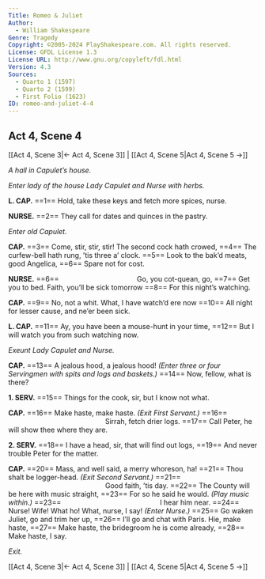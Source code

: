 ```yaml
---
Title: Romeo & Juliet
Author: 
  - William Shakespeare
Genre: Tragedy
Copyright: ©2005-2024 PlayShakespeare.com. All rights reserved.
License: GFDL License 1.3
License URL: http://www.gnu.org/copyleft/fdl.html
Version: 4.3
Sources:
  - Quarto 1 (1597)
  - Quarto 2 (1599)
  - First Folio (1623)
ID: romeo-and-juliet-4-4
---
```


## Act 4, Scene 4
[[Act 4, Scene 3|← Act 4, Scene 3]] | [[Act 4, Scene 5|Act 4, Scene 5 →]]

*A hall in Capulet’s house.*

*Enter lady of the house Lady Capulet and Nurse with herbs.*

**L. CAP.**
==1== Hold, take these keys and fetch more spices, nurse.

**NURSE.**
==2== They call for dates and quinces in the pastry.

*Enter old Capulet.*

**CAP.**
==3== Come, stir, stir, stir! The second cock hath crowed,
==4== The curfew-bell hath rung, ’tis three a’ clock.
==5== Look to the bak’d meats, good Angelica,
==6== Spare not for cost.

**NURSE.**
==6==            Go, you cot-quean, go,
==7== Get you to bed. Faith, you’ll be sick tomorrow
==8== For this night’s watching.

**CAP.**
==9== No, not a whit. What, I have watch’d ere now
==10== All night for lesser cause, and ne’er been sick.

**L. CAP.**
==11== Ay, you have been a mouse-hunt in your time,
==12== But I will watch you from such watching now.

*Exeunt Lady Capulet and Nurse.*

**CAP.**
==13== A jealous hood, a jealous hood!
*(Enter three or four Servingmen with spits and logs and baskets.)*
==14== Now, fellow, what is there?

**1. SERV.**
==15== Things for the cook, sir, but I know not what.

**CAP.**
==16== Make haste, make haste.
*(Exit First Servant.)*
==16==               Sirrah, fetch drier logs.
==17== Call Peter, he will show thee where they are.

**2. SERV.**
==18== I have a head, sir, that will find out logs,
==19== And never trouble Peter for the matter.

**CAP.**
==20== Mass, and well said, a merry whoreson, ha!
==21== Thou shalt be logger-head.
*(Exit Second Servant.)*
==21==               Good faith, ’tis day.
==22== The County will be here with music straight,
==23== For so he said he would.
*(Play music within.)*
==23==               I hear him near.
==24== Nurse! Wife! What ho! What, nurse, I say!
*(Enter Nurse.)*
==25== Go waken Juliet, go and trim her up,
==26== I’ll go and chat with Paris. Hie, make haste,
==27== Make haste, the bridegroom he is come already,
==28== Make haste, I say.

*Exit.*

[[Act 4, Scene 3|← Act 4, Scene 3]] | [[Act 4, Scene 5|Act 4, Scene 5 →]]